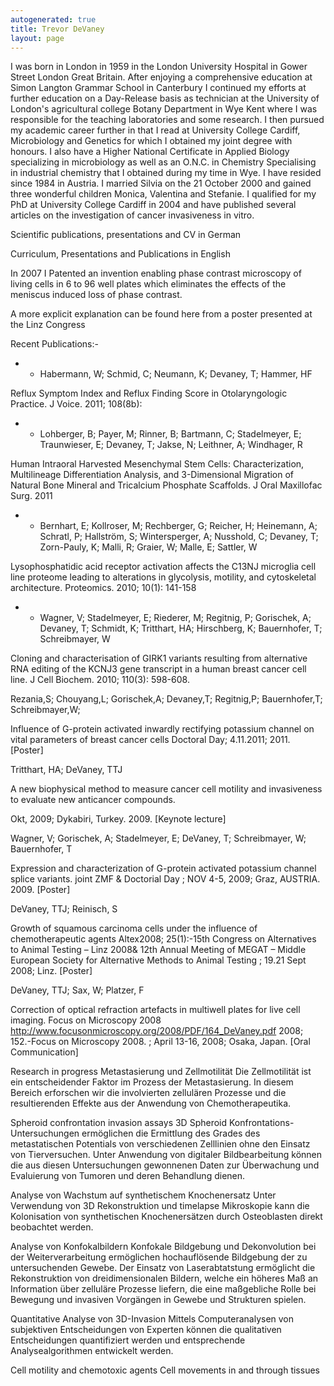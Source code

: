 ```yaml
---
autogenerated: true
title: Trevor DeVaney
layout: page
---
```


I was born in London in 1959 in the London University Hospital in Gower
Street London Great Britain. After enjoying a comprehensive education at
Simon Langton Grammar School in Canterbury I continued my efforts at
further education on a Day-Release basis as technician at the University
of London's agricultural college Botany Department in Wye Kent where I
was responsible for the teaching laboratories and some research. I then
pursued my academic career further in that I read at University College
Cardiff, Microbiology and Genetics for which I obtained my joint degree
with honours. I also have a Higher National Certificate in Applied
Biology specializing in microbiology as well as an O.N.C. in Chemistry
Specialising in industrial chemistry that I obtained during my time in
Wye. I have resided since 1984 in Austria. I married Silvia on the 21
October 2000 and gained three wonderful children Monica, Valentina and
Stefanie. I qualified for my PhD at University College Cardiff in 2004
and have published several articles on the investigation of cancer
invasiveness in vitro.

Scientific publications, presentations and CV in German

Curriculum, Presentations and Publications in English

In 2007 I Patented an invention enabling phase contrast microscopy of
living cells in 6 to 96 well plates which eliminates the effects of the
meniscus induced loss of phase contrast.

A more explicit explanation can be found here from a poster presented at
the Linz Congress

Recent Publications:-

-   -   Habermann, W; Schmid, C; Neumann, K; Devaney, T; Hammer, HF

Reflux Symptom Index and Reflux Finding Score in Otolaryngologic
Practice. J Voice. 2011; 108(8b):

-   -   Lohberger, B; Payer, M; Rinner, B; Bartmann, C; Stadelmeyer, E;
        Traunwieser, E; Devaney, T; Jakse, N; Leithner, A; Windhager, R

Human Intraoral Harvested Mesenchymal Stem Cells: Characterization,
Multilineage Differentiation Analysis, and 3-Dimensional Migration of
Natural Bone Mineral and Tricalcium Phosphate Scaffolds. J Oral
Maxillofac Surg. 2011

-   -   Bernhart, E; Kollroser, M; Rechberger, G; Reicher, H; Heinemann,
        A; Schratl, P; Hallström, S; Wintersperger, A; Nusshold, C;
        Devaney, T; Zorn-Pauly, K; Malli, R; Graier, W; Malle, E;
        Sattler, W

Lysophosphatidic acid receptor activation affects the C13NJ microglia
cell line proteome leading to alterations in glycolysis, motility, and
cytoskeletal architecture. Proteomics. 2010; 10(1): 141-158

-   -   Wagner, V; Stadelmeyer, E; Riederer, M; Regitnig, P; Gorischek,
        A; Devaney, T; Schmidt, K; Tritthart, HA; Hirschberg, K;
        Bauernhofer, T; Schreibmayer, W

Cloning and characterisation of GIRK1 variants resulting from
alternative RNA editing of the KCNJ3 gene transcript in a human breast
cancer cell line. J Cell Biochem. 2010; 110(3): 598-608.

Rezania,S; Chouyang,L; Gorischek,A; Devaney,T; Regitnig,P;
Bauernhofer,T; Schreibmayer,W;

Influence of G-protein activated inwardly rectifying potassium channel
on vital parameters of breast cancer cells Doctoral Day; 4.11.2011;
2011. \[Poster\]

Tritthart, HA; DeVaney, TTJ

A new biophysical method to measure cancer cell motility and
invasiveness to evaluate new anticancer compounds.

Okt, 2009; Dykabiri, Turkey. 2009. \[Keynote lecture\]  

Wagner, V; Gorischek, A; Stadelmeyer, E; DeVaney, T; Schreibmayer, W;
Bauernhofer, T

Expression and characterization of G-protein activated potassium channel
splice variants. joint ZMF & Doctorial Day ; NOV 4-5, 2009; Graz,
AUSTRIA. 2009. \[Poster\]

DeVaney, TTJ; Reinisch, S

Growth of squamous carcinoma cells under the influence of
chemotherapeutic agents Altex2008; 25(1):-15th Congress on Alternatives
to Animal Testing – Linz 2008& 12th Annual Meeting of MEGAT – Middle
European Society for Alternative Methods to Animal Testing ; 19.21 Sept
2008; Linz. \[Poster\]

DeVaney, TTJ; Sax, W; Platzer, F

Correction of optical refraction artefacts in multiwell plates for live
cell imaging. Focus on Microscopy 2008
<http://www.focusonmicroscopy.org/2008/PDF/164_DeVaney.pdf> 2008;
152.-Focus on Microscopy 2008. ; April 13-16, 2008; Osaka, Japan. \[Oral
Communication\]

Research in progress Metastasierung und Zellmotilität Die Zellmotilität
ist ein entscheidender Faktor im Prozess der Metastasierung. In diesem
Bereich erforschen wir die involvierten zellulären Prozesse und die
resultierenden Effekte aus der Anwendung von Chemotherapeutika.

Spheroid confrontation invasion assays 3D Spheroid
Konfrontations-Untersuchungen ermöglichen die Ermittlung des Grades des
metastatischen Potentials von verschiedenen Zelllinien ohne den Einsatz
von Tierversuchen. Unter Anwendung von digitaler Bildbearbeitung können
die aus diesen Untersuchungen gewonnenen Daten zur Überwachung und
Evaluierung von Tumoren und deren Behandlung dienen.

Analyse von Wachstum auf synthetischem Knochenersatz Unter Verwendung
von 3D Rekonstruktion und timelapse Mikroskopie kann die Kolonisation
von synthetischen Knochenersätzen durch Osteoblasten direkt beobachtet
werden.

Analyse von Konfokalbildern Konfokale Bildgebung und Dekonvolution bei
der Weiterverarbeitung ermöglichen hochauflösende Bildgebung der zu
untersuchenden Gewebe. Der Einsatz von Laserabtatstung ermöglicht die
Rekonstruktion von dreidimensionalen Bildern, welche ein höheres Maß an
Information über zelluläre Prozesse liefern, die eine maßgebliche Rolle
bei Bewegung und invasiven Vorgängen in Gewebe und Strukturen spielen.

Quantitative Analyse von 3D-Invasion Mittels Computeranalysen von
subjektiven Entscheidungen von Experten können die qualitativen
Entscheidungen quantifiziert werden und entsprechende Analysealgorithmen
entwickelt werden.

Cell motility and chemotoxic agents Cell movements in and through
tissues
